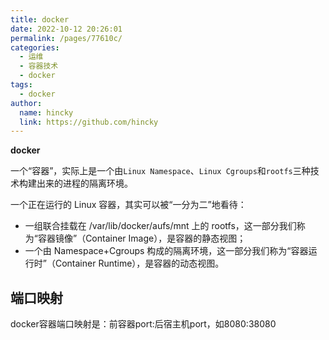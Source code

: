```yaml
---
title: docker
date: 2022-10-12 20:26:01
permalink: /pages/77610c/
categories: 
  - 运维
  - 容器技术
  - docker
tags: 
  - docker
author: 
  name: hincky
  link: https://github.com/hincky
---
```


**docker**

一个“容器”，实际上是一个由`Linux Namespace`、`Linux Cgroups`和`rootfs`三种技术构建出来的进程的隔离环境。

一个正在运行的 Linux 容器，其实可以被“一分为二”地看待：
- 一组联合挂载在 /var/lib/docker/aufs/mnt 上的 rootfs，这一部分我们称为“容器镜像”（Container Image），是容器的静态视图；
- 一个由 Namespace+Cgroups 构成的隔离环境，这一部分我们称为“容器运行时”（Container Runtime），是容器的动态视图。


## 端口映射

docker容器端口映射是：前容器port:后宿主机port，如8080:38080